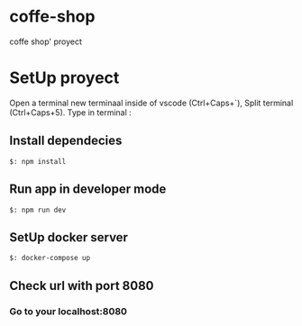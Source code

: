 # coffe-shop
coffe shop' proyect
# SetUp proyect
Open a terminal new terminaal inside of vscode (Ctrl+Caps+`), Split terminal (Ctrl+Caps+5). Type in terminal :
## Install dependecies
```
$: npm install
```
## Run app in developer mode
```
$: npm run dev
```
## SetUp docker server
```
$: docker-compose up
```
## Check url with port 8080

### Go to your localhost:8080
